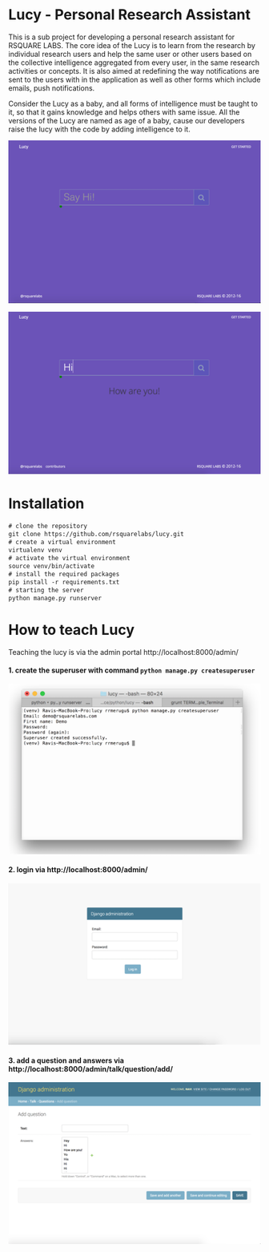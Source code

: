 # Lucy - Personal Research Assistant

This is a sub project for developing a personal research assistant for RSQUARE LABS. The core idea of the Lucy is to learn from the research by individual research users and help the same user or other users based on the collective intelligence aggregated from every user, in the same research activities or concepts. It is also aimed at redefining the way notifications are sent to the users with in the application as well as other forms which include emails, push notifications.

Consider the Lucy as a baby, and all forms of intelligence must be taught to it, so that it gains knowledge and helps others with same issue. All the versions of the Lucy are named as age of a baby, cause our developers raise the lucy with the code by adding intelligence to it.  


![lucy hero ](docs/images/lucy.png)

![lucy action ](docs/images/action.png)


# Installation

```
# clone the repository
git clone https://github.com/rsquarelabs/lucy.git
# create a virtual environment
virtualenv venv
# activate the virtual environment
source venv/bin/activate
# install the required packages
pip install -r requirements.txt
# starting the server
python manage.py runserver
```

# How to teach Lucy

Teaching the lucy is via the admin portal http://localhost:8000/admin/

#### 1. create the superuser with command `python manage.py createsuperuser`
![lucy action ](docs/images/terminal.png)

#### 2. login via http://localhost:8000/admin/
![lucy action ](docs/images/login.png)

#### 3. add a question and answers via http://localhost:8000/admin/talk/question/add/
![lucy action ](docs/images/add-question.png)
